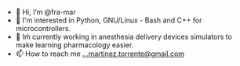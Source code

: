 - 👋 Hi, I’m @fra-mar
- 👀 I'm interested in Python, GNU/Linux - Bash and C++ for microcontrollers.
- 🌱 Iḿ currently working in anesthesia delivery devices simulators to make learning pharmacology easier.
- 📫 How to reach me ...martinez.torrente@gmail.com

<!---
fra-mar/fra-mar is a ✨ special ✨ repository because its `README.md` (this file) appears on your GitHub profile.
You can click the Preview link to take a look at your changes.
--->
